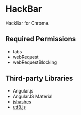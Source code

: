 # HackBar

HackBar for Chrome.

## Required Permissions

* tabs
* webRequest
* webRequestBlocking

## Third-party Libraries

* Angular.js
* AngularJS Material
* [jshashes](https://github.com/h2non/jshashes)
* [utf8.js](https://github.com/mathiasbynens/utf8.js)
